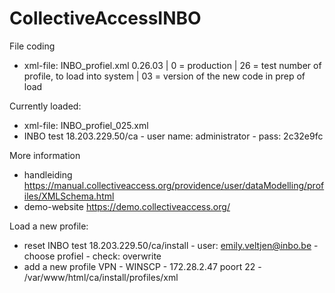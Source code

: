 # CollectiveAccessINBO

File coding
- xml-file: INBO_profiel.xml 0.26.03 | 0 = production | 26 = test number of profile, to load into system | 03 = version of the new code in prep of load

Currently loaded:
- xml-file:	INBO_profiel_025.xml
- INBO test	18.203.229.50/ca - user name: administrator - pass:	2c32e9fc

More information
- handleiding	https://manual.collectiveaccess.org/providence/user/dataModelling/profiles/XMLSchema.html
- demo-website	https://demo.collectiveaccess.org/

Load a new profile:
- reset INBO test	18.203.229.50/ca/install - user: emily.veltjen@inbo.be - choose profiel -	check: overwrite
- add a new profile	VPN - WINSCP - 172.28.2.47 poort 22 - /var/www/html/ca/install/profiles/xml
